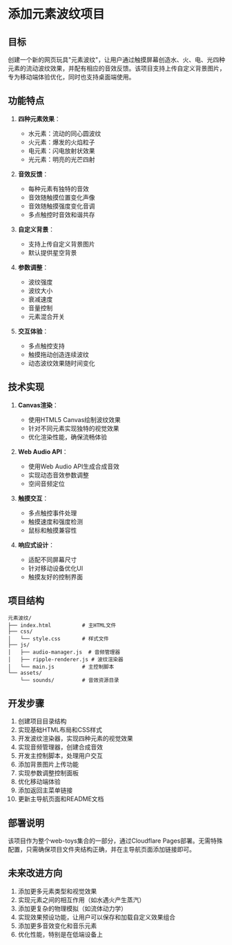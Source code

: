 # 添加元素波纹项目

## 目标

创建一个新的网页玩具"元素波纹"，让用户通过触摸屏幕创造水、火、电、光四种元素的流动波纹效果，并配有相应的音效反馈。该项目支持上传自定义背景图片，专为移动端体验优化，同时也支持桌面端使用。

## 功能特点

1. **四种元素效果**：
   - 水元素：流动的同心圆波纹
   - 火元素：爆发的火焰粒子
   - 电元素：闪电放射状效果
   - 光元素：明亮的光芒四射

2. **音效反馈**：
   - 每种元素有独特的音效
   - 音效随触摸位置变化声像
   - 音效随触摸强度变化音调
   - 多点触控时音效和谐共存

3. **自定义背景**：
   - 支持上传自定义背景图片
   - 默认提供星空背景

4. **参数调整**：
   - 波纹强度
   - 波纹大小
   - 衰减速度
   - 音量控制
   - 元素混合开关

5. **交互体验**：
   - 多点触控支持
   - 触摸拖动创造连续波纹
   - 动态波纹效果随时间变化

## 技术实现

1. **Canvas渲染**：
   - 使用HTML5 Canvas绘制波纹效果
   - 针对不同元素实现独特的视觉效果
   - 优化渲染性能，确保流畅体验

2. **Web Audio API**：
   - 使用Web Audio API生成合成音效
   - 实现动态音效参数调整
   - 空间音频定位

3. **触摸交互**：
   - 多点触控事件处理
   - 触摸速度和强度检测
   - 鼠标和触摸兼容性

4. **响应式设计**：
   - 适配不同屏幕尺寸
   - 针对移动设备优化UI
   - 触摸友好的控制界面

## 项目结构

```
元素波纹/
├── index.html          # 主HTML文件
├── css/
│   └── style.css       # 样式文件
├── js/
│   ├── audio-manager.js  # 音频管理器
│   ├── ripple-renderer.js # 波纹渲染器
│   └── main.js         # 主控制脚本
└── assets/
    └── sounds/         # 音效资源目录
```

## 开发步骤

1. 创建项目目录结构
2. 实现基础HTML布局和CSS样式
3. 开发波纹渲染器，实现四种元素的视觉效果
4. 实现音频管理器，创建合成音效
5. 开发主控制脚本，处理用户交互
6. 添加背景图片上传功能
7. 实现参数调整控制面板
8. 优化移动端体验
9. 添加返回主菜单链接
10. 更新主导航页面和README文档

## 部署说明

该项目作为整个web-toys集合的一部分，通过Cloudflare Pages部署。无需特殊配置，只需确保项目文件夹结构正确，并在主导航页面添加链接即可。

## 未来改进方向

1. 添加更多元素类型和视觉效果
2. 实现元素之间的相互作用（如水遇火产生蒸汽）
3. 添加更复杂的物理模拟（如流体动力学）
4. 实现效果预设功能，让用户可以保存和加载自定义效果组合
5. 添加更多音效变化和音乐元素
6. 优化性能，特别是在低端设备上
